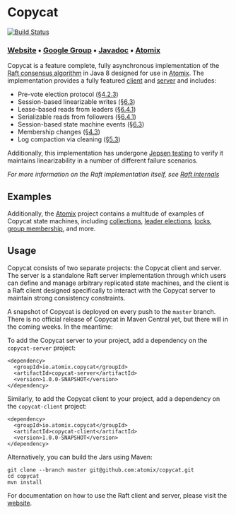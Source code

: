# Copycat

[![Build Status](https://travis-ci.org/atomix/copycat.png)](https://travis-ci.org/atomix/copycat)

### [Website][Website] • [Google Group][Google group] • [Javadoc][Javadoc] • [Atomix][Atomix]

Copycat is a feature complete, fully asynchronous implementation of the [Raft consensus algorithm][Raft] in Java 8
designed for use in [Atomix][Atomix]. The implementation provides a fully featured [client][clients] and [server][servers]
and includes:
* Pre-vote election protocol (§[4.2.3][dissertation])
* Session-based linearizable writes (§[6.3][dissertation])
* Lease-based reads from leaders (§[6.4.1][dissertation])
* Serializable reads from followers (§[6.4.1][dissertation])
* Session-based state machine events (§[6.3][dissertation])
* Membership changes (§[4.3][dissertation])
* Log compaction via cleaning (§[5.3][dissertation])

Additionally, this implementation has undergone [Jepsen testing](http://github.com/jhalterman/copycat-jepsen)
to verify it maintains linearizability in a number of different failure scenarios.

*For more information on the Raft implementation itself, see [Raft internals](http://atomix.github.io/copycat/user-manual/internals/)*

## Examples

Additionally, the [Atomix][Atomix] project contains a multitude of examples of Copycat state machines, including
[collections](https://github.com/atomix/atomix/blob/master/collections/src/main/java/io/atomix/collections/state/MapState.java),
[leader elections](https://github.com/atomix/atomix/blob/master/coordination/src/main/java/io/atomix/coordination/state/LeaderElectionState.java),
[locks](https://github.com/atomix/atomix/blob/master/coordination/src/main/java/io/atomix/coordination/state/LockState.java),
[group membership](https://github.com/atomix/atomix/blob/master/coordination/src/main/java/io/atomix/coordination/state/MembershipGroupState.java), and more.

## Usage

Copycat consists of two separate projects: the Copycat client and server. The server is a standalone Raft server
implementation through which users can define and manage arbitrary replicated state machines, and the client is a
Raft client designed specifically to interact with the Copycat server to maintain strong consistency constraints.

A snapshot of Copycat is deployed on every push to the `master` branch. There is no official release of Copycat in
Maven Central yet, but there will in the coming weeks. In the meantime:

To add the Copycat server to your project, add a dependency on the `copycat-server` project:

```
<dependency>
  <groupId>io.atomix.copycat</groupId>
  <artifactId>copycat-server</artifactId>
  <version>1.0.0-SNAPSHOT</version>
</dependency>
```

Similarly, to add the Copycat client to your project, add a dependency on the `copycat-client` project:

```
<dependency>
  <groupId>io.atomix.copycat</groupId>
  <artifactId>copycat-client</artifactId>
  <version>1.0.0-SNAPSHOT</version>
</dependency>
```

Alternatively, you can build the Jars using Maven:

```
git clone --branch master git@github.com:atomix/copycat.git
cd copycat
mvn install
```

For documentation on how to use the Raft client and server, please visit the [website][Website].

[Raft]: https://raft.github.io/
[dissertation]: https://ramcloud.stanford.edu/~ongaro/thesis.pdf
[Atomix]: http://github.com/atomix/atomix
[clients]: http://atomix.io/copycat/user-manual/client
[servers]: http://atomix.io/copycat/user-manual/server
[Website]: http://atomix.io/copycat/
[Google group]: https://groups.google.com/forum/#!forum/copycat
[Javadoc]: http://atomix.io/copycat/api/latest/
